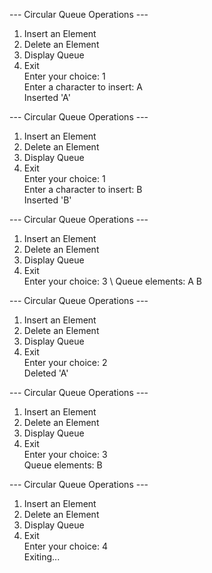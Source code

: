 --- Circular Queue Operations ---
1. Insert an Element
2. Delete an Element
3. Display Queue
4. Exit \
Enter your choice: 1 \
Enter a character to insert: A \
Inserted 'A'

--- Circular Queue Operations ---
1. Insert an Element
2. Delete an Element
3. Display Queue
4. Exit \
Enter your choice: 1 \
Enter a character to insert: B \
Inserted 'B'

--- Circular Queue Operations ---
1. Insert an Element
2. Delete an Element
3. Display Queue
4. Exit \
Enter your choice: 3 \ 
Queue elements: A B 

--- Circular Queue Operations ---
1. Insert an Element
2. Delete an Element
3. Display Queue
4. Exit \
Enter your choice: 2 \
Deleted 'A' 

--- Circular Queue Operations ---
1. Insert an Element
2. Delete an Element
3. Display Queue
4. Exit \
Enter your choice: 3 \
Queue elements: B 

--- Circular Queue Operations ---
1. Insert an Element
2. Delete an Element
3. Display Queue
4. Exit \
Enter your choice: 4 \
Exiting...
